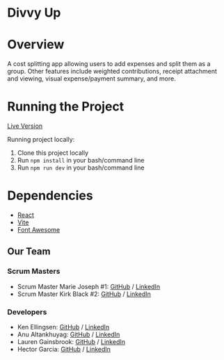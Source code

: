 # Divvy Up

# Overview

A cost splitting app allowing users to add expenses and split them as a group. Other features include weighted contributions, receipt attachment and viewing, visual expense/payment summary, and more.

# Running the Project

[Live Version](https://chingu-voyages.github.io/v51-tier2-team-26/)

Running project locally:

1. Clone this project locally
2. Run `npm install` in your bash/command line
3. Run `npm run dev` in your bash/command line

# Dependencies

- [React](https://react.dev/)
- [Vite](https://vitejs.dev/)
- [Font Awesome](https://fontawesome.com/)

## Our Team

### Scrum Masters

- Scrum Master Marie Joseph #1: [GitHub](https://github.com/Mari618) / [LinkedIn](https://www.linkedin.com/in/m-joseph-)
- Scrum Master Kirk Black #2: [GitHub](https://github.com/kirkblackjr) / [LinkedIn](https://linkedin.com/in/kirk-black-in-tech)

### Developers

- Ken Ellingsen: [GitHub](https://github.com/ken-ellingsen) / [LinkedIn](https://www.linkedin.com/in/ken-ellingsen/)
- Anu Altankhuyag: [GitHub](https://github.com/lunargravity) / [LinkedIn](https://www.linkedin.com/in/anu-altankhuyag/)
- Lauren Gainsbrook: [GitHub](https://github.com/lgainsbrook) / [LinkedIn](https://linkedin.com/in/lauren-gainsbrook)
- Hector Garcia: [GitHub](https://github.com/hectorgarcia07) / [LinkedIn](https://www.linkedin.com/in/hectorgarcia01/)

